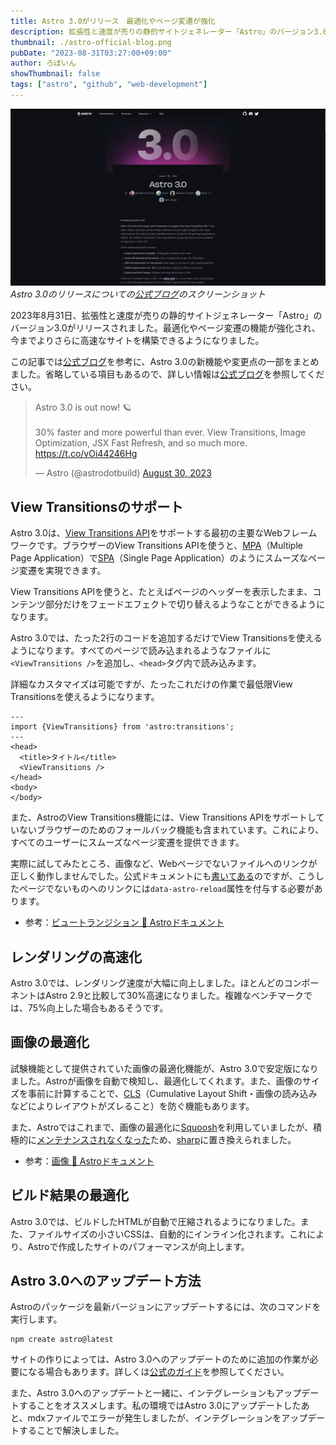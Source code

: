 ```yaml
---
title: Astro 3.0がリリース　最適化やページ変遷が強化
description: 拡張性と速度が売りの静的サイトジェネレーター「Astro」のバージョン3.0がリリースされました。最適化やページ変遷の機能が強化され、今までよりさらに高速なサイトを構築できるようになりました。
thumbnail: ./astro-official-blog.png
pubDate: "2023-08-31T03:27:00+09:00"
author: ろぼいん
showThumbnail: false
tags: ["astro", "github", "web-development"]
---
```


![Astro 3.0のリリースを知らせる公式ブログのスクリーンショット](./astro-official-blog.png)
*Astro 3.0のリリースについての[公式ブログ](https://astro.build/blog/astro-3/)のスクリーンショット*

2023年8月31日、拡張性と速度が売りの静的サイトジェネレーター「Astro」のバージョン3.0がリリースされました。最適化やページ変遷の機能が強化され、今までよりさらに高速なサイトを構築できるようになりました。

この記事では[公式ブログ](https://astro.build/blog/astro-3/)を参考に、Astro 3.0の新機能や変更点の一部をまとめました。省略している項目もあるので、詳しい情報は[公式ブログ](https://astro.build/blog/astro-3/)を参照してください。

<blockquote class="twitter-tweet" data-dnt="true" data-theme="dark"><p lang="en" dir="ltr">Astro 3.0 is out now! 🪐<br><br>30% faster and more powerful than ever. View Transitions, Image Optimization, JSX Fast Refresh, and so much more. <a href="https://t.co/vOi44246Hg">https://t.co/vOi44246Hg</a></p>&mdash; Astro (@astrodotbuild) <a href="https://twitter.com/astrodotbuild/status/1696900204853698767?ref_src=twsrc%5Etfw">August 30, 2023</a></blockquote> <script async src="https://platform.twitter.com/widgets.js" charset="utf-8"></script>

## View Transitionsのサポート

Astro 3.0は、[View Transitions API](https://developer.mozilla.org/en-US/docs/Web/API/View_Transitions_API)をサポートする最初の主要なWebフレームワークです。ブラウザーのView Transitions APIを使うと、[MPA](https://e-words.jp/w/%E3%83%9E%E3%83%AB%E3%83%81%E3%83%9A%E3%83%BC%E3%82%B8%E3%82%A2%E3%83%97%E3%83%AA%E3%82%B1%E3%83%BC%E3%82%B7%E3%83%A7%E3%83%B3.html)（Multiple Page Application）で[SPA](https://e-words.jp/w/%E3%82%B7%E3%83%B3%E3%82%B0%E3%83%AB%E3%83%9A%E3%83%BC%E3%82%B8%E3%82%A2%E3%83%97%E3%83%AA%E3%82%B1%E3%83%BC%E3%82%B7%E3%83%A7%E3%83%B3.html)（Single Page Application）のようにスムーズなページ変遷を実現できます。

View Transitions APIを使うと、たとえばページのヘッダーを表示したまま、コンテンツ部分だけをフェードエフェクトで切り替えるようなことができるようになります。

Astro 3.0では、たった2行のコードを追加するだけでView Transitionsを使えるようになります。すべてのページで読み込まれるようなファイルに``<ViewTransitions />``を追加し、``<head>``タグ内で読み込みます。

詳細なカスタマイズは可能ですが、たったこれだけの作業で最低限View Transitionsを使えるようになります。

```astro
---
import {ViewTransitions} from 'astro:transitions';
---
<head>
  <title>タイトル</title>
  <ViewTransitions />
</head>
<body>
</body>
```

また、AstroのView Transitions機能には、View Transitions APIをサポートしていないブラウザーのためのフォールバック機能も含まれています。これにより、すべてのユーザーにスムーズなページ変遷を提供できます。

実際に試してみたところ、画像など、Webページでないファイルへのリンクが正しく動作しませんでした。公式ドキュメントにも[書いてある](https://docs.astro.build/ja/guides/view-transitions/#%E3%82%AF%E3%83%A9%E3%82%A4%E3%82%A2%E3%83%B3%E3%83%88%E3%82%B5%E3%82%A4%E3%83%89%E3%83%8A%E3%83%93%E3%82%B2%E3%83%BC%E3%82%B7%E3%83%A7%E3%83%B3%E3%81%AE%E9%98%B2%E6%AD%A2)のですが、こうしたページでないものへのリンクには``data-astro-reload``属性を付与する必要があります。

- 参考：[ビュートランジション 🚀 Astroドキュメント](https://docs.astro.build/ja/guides/view-transitions/)

## レンダリングの高速化

Astro 3.0では、レンダリング速度が大幅に向上しました。ほとんどのコンポーネントはAstro 2.9と比較して30%高速になりました。複雑なベンチマークでは、75%向上した場合もあるそうです。

## 画像の最適化

試験機能として提供されていた画像の最適化機能が、Astro 3.0で安定版になりました。Astroが画像を自動で検知し、最適化してくれます。また、画像のサイズを事前に計算することで、[CLS](https://web.dev/i18n/ja/cls/)（Cumulative Layout Shift・画像の読み込みなどによりレイアウトがズレること）を防ぐ機能もあります。

また、Astroではこれまで、画像の最適化に[Squoosh](https://github.com/GoogleChromeLabs/squoosh)を利用していましたが、積極的に[メンテナンスされなくなった](https://github.com/GoogleChromeLabs/squoosh/issues/1304#issuecomment-1369801368)ため、[sharp](https://github.com/lovell/sharp)に置き換えられました。

- 参考：[画像 🚀 Astroドキュメント](https://docs.astro.build/ja/guides/images/)

## ビルド結果の最適化

Astro 3.0では、ビルドしたHTMLが自動で圧縮されるようになりました。また、ファイルサイズの小さいCSSは、自動的にインライン化されます。これにより、Astroで作成したサイトのパフォーマンスが向上します。

## Astro 3.0へのアップデート方法

Astroのパッケージを最新バージョンにアップデートするには、次のコマンドを実行します。

```console
npm create astro@latest
```

サイトの作りによっては、Astro 3.0へのアップデートのために追加の作業が必要になる場合もあります。詳しくは[公式のガイド](https://docs.astro.build/en/guides/upgrade-to/v3/)を参照してください。

また、Astro 3.0へのアップデートと一緒に、インテグレーションもアップデートすることをオススメします。私の環境ではAstro 3.0にアップデートしたあと、mdxファイルでエラーが発生しましたが、インテグレーションをアップデートすることで解決しました。
